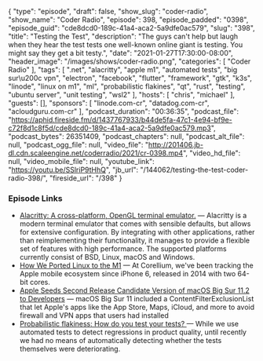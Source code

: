 {
  "type": "episode",
  "draft": false,
  "show_slug": "coder-radio",
  "show_name": "Coder Radio",
  "episode": 398,
  "episode_padded": "0398",
  "episode_guid": "cde8dcd0-189c-41a4-aca2-5a9dfe0ac579",
  "slug": "398",
  "title": "Testing the Test",
  "description": "The guys can't help but laugh when they hear the test tests one well-known online giant is testing. You might say they get a bit testy.",
  "date": "2021-01-27T17:30:00-08:00",
  "header_image": "/images/shows/coder-radio.png",
  "categories": [
    "Coder Radio"
  ],
  "tags": [
    ".net",
    "alacritty",
    "apple m1",
    "automated tests",
    "big sur\u200c vpn",
    "electron",
    "facebook",
    "flutter",
    "framework",
    "gtk",
    "k3s",
    "linode",
    "linux on m1",
    "ml",
    "probabilistic flakines",
    "qt",
    "rust",
    "testing",
    "ubuntu server",
    "unit testing",
    "wsl2"
  ],
  "hosts": [
    "chris",
    "michael"
  ],
  "guests": [],
  "sponsors": [
    "linode.com-cr",
    "datadog.com-cr",
    "acloudguru.com-cr"
  ],
  "podcast_duration": "00:36:35",
  "podcast_file": "https://aphid.fireside.fm/d/1437767933/b44de5fa-47c1-4e94-bf9e-c72f8d1c8f5d/cde8dcd0-189c-41a4-aca2-5a9dfe0ac579.mp3",
  "podcast_bytes": 26351409,
  "podcast_chapters": null,
  "podcast_alt_file": null,
  "podcast_ogg_file": null,
  "video_file": "http://201406.jb-dl.cdn.scaleengine.net/coderradio/2021/cr-0398.mp4",
  "video_hd_file": null,
  "video_mobile_file": null,
  "youtube_link": "https://youtu.be/SSlriP9tHhQ",
  "jb_url": "/144062/testing-the-test-coder-radio-398/",
  "fireside_url": "/398"
}


### Episode Links

  * [Alacritty: A cross-platform, OpenGL terminal emulator.](https://github.com/alacritty/alacritty "Alacritty: A cross-platform, OpenGL terminal emulator.") — Alacritty is a modern terminal emulator that comes with sensible defaults, but allows for extensive configuration. By integrating with other applications, rather than reimplementing their functionality, it manages to provide a flexible set of features with high performance. The supported platforms currently consist of BSD, Linux, macOS and Windows.
  * [How We Ported Linux to the M1](https://corellium.com/blog/linux-m1 "How We Ported Linux to the M1") — At Corellium, we've been tracking the Apple mobile ecosystem since iPhone 6, released in 2014 with two 64-bit cores. 
  * [Apple Seeds Second Release Candidate Version of macOS Big Sur 11.2 to Developers](https://www.macrumors.com/2021/01/25/apple-seeds-macos-11-2-release-candidate-2/ "Apple Seeds Second Release Candidate Version of macOS Big Sur 11.2 to Developers") — ‌macOS Big Sur‌ 11 included a ContentFilterExclusionList that let Apple's apps like the App Store, Maps, iCloud, and more to avoid firewall and VPN apps that users had installed
  * [Probabilistic flakiness: How do you test your tests? ](https://engineering.fb.com/2020/12/10/developer-tools/probabilistic-flakiness/ "Probabilistic flakiness: How do you test your tests? ") — While we use automated tests to detect regressions in product quality, until recently we had no means of automatically detecting whether the tests themselves were deteriorating.



